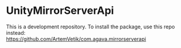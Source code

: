 # UnityMirrorServerApi

This is a development repository. To install the package, use this repo instead:  
https://github.com/ArtemVetik/com.agava.mirrorserverapi
